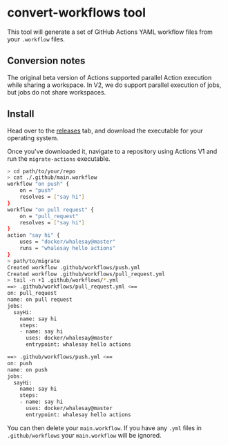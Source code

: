 # convert-workflows tool

This tool will generate a set of GitHub Actions YAML workflow files from your `.workflow` files.

## Conversion notes

The original beta version of Actions supported parallel Action execution while sharing a workspace. In V2, we do support parallel execution
of jobs, but jobs do not share workspaces.

## Install

Head over to the [releases](https://github.com/actions/migrate/releases) tab, and download the executable for your operating system.

Once you've downloaded it, navigate to a repository using Actions V1 and run the `migrate-actions` executable.

```sh
> cd path/to/your/repo
> cat ./.github/main.workflow
workflow "on push" {
    on = "push"
    resolves = ["say hi"]
}
workflow "on pull request" {
    on = "pull_request"
    resolves = ["say hi"]
}
action "say hi" {
    uses = "docker/whalesay@master"
    runs = "whalesay hello actions"
}
> path/to/migrate
Created workflow .github/workflows/push.yml
Created workflow .github/workflows/pull_request.yml
> tail -n +1 .github/workflows/*.yml
==> .github/workflows/pull_request.yml <==
on: pull_request
name: on pull request
jobs:
  sayHi:
    name: say hi
    steps:
    - name: say hi
      uses: docker/whalesay@master
      entrypoint: whalesay hello actions

==> .github/workflows/push.yml <==
on: push
name: on push
jobs:
  sayHi:
    name: say hi
    steps:
    - name: say hi
      uses: docker/whalesay@master
      entrypoint: whalesay hello actions
```

You can then delete your `main.workflow`. If you have any `.yml` files in `.github/workflows` your `main.workflow` will be ignored.
